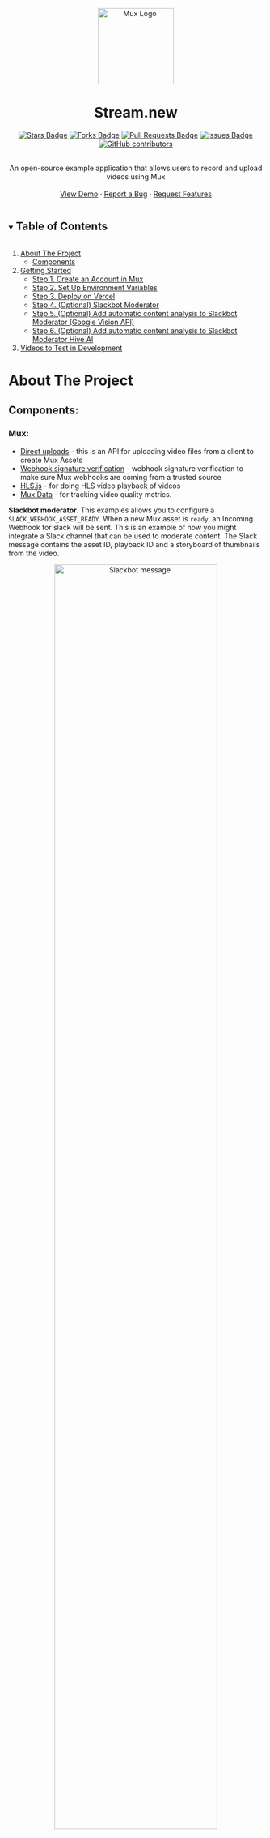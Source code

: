 <p align="center">
<a  href="https://github.com/muxinc/stream.new">
    <img src="images/mux_logo_color.png" alt="Mux Logo" height="150">
</a>
</p>
  <h1 align="center">Stream.new</h1>
<div align="center">
    <a href="https://github.com/muxinc/stream.new/stargazers"><img src="https://img.shields.io/github/stars/muxinc/stream.new" alt="Stars Badge"/></a>
    <a href="https://github.com/muxinc/stream.new/network/members"><img src="https://img.shields.io/github/forks/muxinc/stream.new" alt="Forks Badge"/></a>
    <a href="https://github.com/muxinc/stream.new/pulls"><img src="https://img.shields.io/github/issues-pr/muxinc/stream.new" alt="Pull Requests Badge"/></a>
    <a href="https://github.com/muxinc/stream.new/issues"><img src="https://img.shields.io/github/issues/muxinc/stream.new" alt="Issues Badge"/></a>
    <a href="https://github.com/muxinc/stream.new/graphs/contributors"><img alt="GitHub contributors" src="https://img.shields.io/github/contributors/muxinc/stream.new?color=2b9348"></a>
</div>
<br />
<p align="center">
    An open-source example application that allows users to record and upload videos using Mux
    <br />
    <br />
    <a href="https://stream.new/">View Demo</a>
    ·
    <a href="https://github.com/muxinc/stream.new/issues">Report a Bug</a>
    ·
    <a href="https://github.com/muxinc/stream.new/issues">Request Features</a>
</p>

<!-- TABLE OF CONTENTS -->
<details open="open">
  <summary><h2 style="display: inline-block">Table of Contents</h2></summary>
  <ol>
    <li>
      <a href="#about-the-project">About The Project</a>
      <ul>
        <li>
          <a href="#components">Components</a>
        </li>
      </ul>
    </li>
    <li>
      <a href="#getting-started">Getting Started</a>
      <ul>
        <li><a href="#step-1-create-an-account-in-mux">Step 1. Create an Account in Mux</a></li>
        <li><a href="#step-2-set-up-environment-variables">Step 2. Set Up Environment Variables</a></li>
        <li><a href="#step-3-deploy-on-vercel">Step 3. Deploy on Vercel</a></li>
        <li><a href="#step-4-optional-slackbot-moderator">Step 4. (Optional) Slackbot Moderator</a></li>
        <li><a
        href="#step-5-optional-add-automatic-content-analysis-to-slackbot-moderator-google-vision-api"
        >Step 5. (Optional) Add automatic content analysis to Slackbot Moderator (Google Vision API)</a></li>
        <li><a
        href="#step-6-optional-add-automatic-content-analysis-to-slackbot-moderator-hive-ai"
        >Step 6. (Optional) Add automatic content analysis to Slackbot Moderator Hive AI</a></li>
      </ul>
    </li>
    <li><a href="#videos-to-test-in-development">Videos to Test in Development</a></li>
  </ol>
</details>

<!-- ABOUT THE PROJECT -->

# About The Project

## Components:

### Mux:

- [Direct uploads](https://docs.mux.com/docs/direct-upload) - this is an API for uploading video files from a client to create Mux Assets
- [Webhook signature verification](https://docs.mux.com/docs/webhook-security) - webhook signature verification to make sure Mux webhooks are coming from a trusted source
- [HLS.js](https://github.com/video-dev/hls.js/) - for doing HLS video playback of videos
- [Mux Data](https://docs.mux.com/docs/data) - for tracking video quality metrics.

**Slackbot moderator**. This examples allows you to configure a `SLACK_WEBHOOK_ASSET_READY`. When a new Mux asset is `ready`, an Incoming Webhook for slack will be sent. This is an example of how you might integrate a Slack channel that can be used to moderate content. The Slack message contains the asset ID, playback ID and a storyboard of thumbnails from the video.

<div align="center">
  <img src="images/slackbot-moderator.png" width="80%" alt="Slackbot message"></img>
</div>

### NextJS:

- [SWR](https://swr.now.sh/) — dynamically changing the `refreshInterval` depending on if the client should be polling for updates or not
- [`/pages/api`](pages/api) routes — a couple endpoints for making authenticated requests to the Mux API.
- Dynamic routes using [`getStaticPaths` and `fallback: true`](https://nextjs.org/docs/basic-features/data-fetching#getstaticpaths-static-generation), as well as dynamic API routes.

This app was created with the [NextJS `with-mux-video` example](https://github.com/vercel/next.js/tree/canary/examples/with-mux-video) as a starting point.

<!-- GETTING STARTED -->

# Getting Started
## Step 1. Create an account in Mux

All you need to set this up is a [Mux account](https://mux.com). You can sign up for free and pricing is pay-as-you-go. There are no upfront charges, you get billed monthly only for what you use.

Without entering a credit card on your Mux account all videos are in “test mode” which means they are watermarked and clipped to 10 seconds. If you enter a credit card all limitations are lifted and you get \$20 of free credit. The free credit should be plenty for you to test out and play around with everything before you are charged.

## Step 2. Set up environment variables

Copy the `.env.local.example` file in this directory to `.env.local` (which will be ignored by Git):

```bash
cp .env.local.example .env.local
```

Then, go to the [settings page](https://dashboard.mux.com/settings/access-tokens) in your Mux dashboard, get a new **API Access Token** that allows for "Full Access" against Mux Video and set each variable in `.env.local`:

- `MUX_TOKEN_ID` should be the `TOKEN ID` of your new token
- `MUX_TOKEN_SECRET` should be `TOKEN SECRET`
- `MUX_WEBHOOK_SIGNATURE_SECRET` (optional) - the webhook signing secret if you set up webhooks (see below)
- `SLACK_WEBHOOK_ASSET_READY` (optional) - the slack webhook URL that will be used for the **Slackbot moderator** feature (see below)
- `SLACK_MODERATOR_PASSWORD` (optional) - this is the password when you want to take actions from the **Slackbot moderator** feature (see below)
- `NEXT_PUBLIC_MUX_ENV_KEY` (optional) - this is the mux environment key for Mux Data integration

## Step 3. Deploy on Vercel

You can deploy this app to the cloud with [Vercel](https://vercel.com/import?filter=next.js&utm_source=github&utm_medium=readme&utm_campaign=next-example) ([Documentation](https://nextjs.org/docs/deployment)).

To deploy on Vercel, you need to set the environment variables using [Vercel CLI](https://vercel.com/download) ([Documentation](https://vercel.com/docs/cli#commands/secrets)).

Install the [Vercel CLI](https://vercel.com/download), log in to your account from the CLI, and run the following commands to add the environment variables. Replace the values with the corresponding strings in `.env.local`:

```bash
vercel secrets add stream_new_token_id <MUX_TOKEN_ID>
vercel secrets add stream_new_token_secret <MUX_TOKEN_SECRET>
```

Then push the project to GitHub/GitLab/Bitbucket and [import to Vercel](https://vercel.com/import?filter=next.js&utm_source=github&utm_medium=readme&utm_campaign=next-example) to deploy.

## Step 4 (optional) Slackbot Moderator

<div align="center">
  <img src="images/slackbot-moderator.png" width="80%" alt="Slackbot message"></img>
</div>

This application uses a slackbot to send message to a slack channel every time a new asset is ready for playback. This requires a few steps for setup.

First, login to your Mux dashboard and in the left sidebar navigation find Settings > Webhooks. Create a new webhook and makes sure you are creating a webhook for the environment that matches the access token that you are using.

<div align="center">
  <img src="images/mux-webhook-create.png" width="80%" alt="Mux Webhook Create"></img>
</div>

For local development you may want to use a tool [like ngrok](https://ngrok.com/) to receive webhooks on localhost. The route for the webhook handler is `/api/webhooks/mux` (defined in this NextJS app under `./pages/api/webhooks/mux`).

Create a Slack 'Incoming Webhook'. Configure the channel you want to post to, the icon, etc.

<div align="center">
  <img src="images/incoming-webhook.png" width="80%" alt="Slack Incoming Webhook"></img>
</div>

When you're done with this, you should have a slack webhook URL that looks something like `https://hooks.slack.com/services/...`.

Set the optional environment variables either directly in the vercel UI or by updating `vercel.json` and setting them as secrets for your organization. The optional environment variables are:

- `MUX_WEBHOOK_SIGNATURE_SECRET` - This is a security mechanism that checks the webhook signature header when the request hits your server so that your server can verify that the webhook came from Mux. Read more about [webhook signature verification](https://docs.mux.com/docs/webhook-security). Note that in `./pages/api/webhooks/mux` the code will only verify the signature if you have set a signature secret variable, so this step is optional.
- `SLACK_WEBHOOK_ASSET_READY` - This is the `https://hooks.slack.com/services/....` URL when you created the Slack Incoming Webhook.
- `SLACK_MODERATOR_PASSWORD` - This is the password that will be used to authorize deleting assets from the slack moderator (The button with the red text "DELETE (cannot be undone)")
- `NEXT_PUBLIC_MUX_ENV_KEY` - This is the env key to use with [Mux Data](https://docs.mux.com/docs/data). Note this is different than your API key and this environment key can be found on your [environment page in the Mux dashboard](https://dashboard.mux.com/environments)
- `TELEMETRY_ENDPOINT` - This is an endpoint where instrumented telemetry data is sent. As of this update, the only place we collect/send telemetry data is around upload performance in order to test different configurations of [UpChunk](https://github.com/muxinc/upchunk), but there may be more in the future.

After all of this is set up the flow will be:

1. Asset is uploaded
1. Mux sends a webhook to your server (NextJS API function)
1. (optional) Your server verifies the webhook signature
1. If the webhook matches `video.asset.ready` then your server will post a message to your slack channel that has the Mux Asset ID, the Mux Playback ID, and a thumbnail of the video.

## Step 5 (optional) Add automatic content analysis to Slackbot Moderator (Google Vision API)

stream.new can automatically moderate content with the help of Google's [Cloud vision API](https://cloud.google.com/vision).

Follow these steps to help moderate uploaded content:

- `GOOGLE_APPLICATION_CREDENTIALS` - This is a base64 encoded JSON representation of your Google service account credentials. Follow instructions below.

1. First, you will need to set up a google developer account at [cloud.google.com](https://cloud.google.com/).
1. Create a project
1. Create a service account for your project and enable the "Cloud Vision API" for your project

Export a Google Service Account authentication file in JSON format. If you have a file that is like this:

`service_account.json`

```
{
  "type": "service_account",
  "project_id": "",
  "private_key_id": "",
  "private_key": "-----BEGIN PRIVATE KEY-----\",
  "client_email": "",
  "client_id": "",
  "auth_uri": "",
  "token_uri": "",
  "auth_provider_x509_cert_url": "",
  "client_x509_cert_url": ""
}
```

Get the base64 encoded string of this JSON file like so:

```
cat service-account.json | base64
```

^ This command will output one long string. This string is what you will use for the ENV var `GOOGLE_APPLICATION_CREDENTIALS`.

When the Slackbot Moderator message gets posted to slack, it will now include a "Moderation score (Google)" with 2 dimensions:

* `"adult"`
* `"suggestive"`
* `"violent"`

Each dimension will have a score from 1-5. You should interpret these scores in terms of likelihood that the video contains this type of content. This
is based on Google Vision's [Likelihood score](https://cloud.google.com/vision/docs/reference/rpc/google.cloud.vision.v1#google.cloud.vision.v1.Likelihood)

* `1`: very unlikely
* `2`: unlikely
* `3`: possible
* `4`: likely
* `5`: very likely



<div align="center">
  <img src="images/moderation-score-slack.png" width="80%" alt="Slackbot Moderation Message"></img>
</div>



## Step 6 (optional) Add automatic content analysis to Slackbot Moderator ([Hive AI](https://thehive.ai/))

stream.new can automatically moderate content with the help of [Hive AI](https://thehive.ai/).

Follow these steps to help moderate uploaded content:

- `HIVE_AI_KEY` - This is a base64 encoded JSON representation of your Google service account credentials. Follow instructions below.

1. First, you will need to set up an account at [thehive.ai](https://thehive.ai/).
1. Create a project
1. Get the API key for your prject

When the Slackbot Moderator message gets posted to slack, it will now include a section titled "Moderation score (hive)" with 2 dimensions:

* `"adult"`
* `"suggestive"`

Each dimension will have a score from 0-1 with a precision of 6 decimal places. These numbers come from the "Classification API" that Hive AI provides. [Details here](https://docs.thehive.ai/reference#classification).

<div align="center">
  <img src="images/moderation-score-slack.png" width="80%" alt="Slackbot Moderation Message"></img>
</div>



## Step 7 (optional) Process Mux webhooks asynchronously ([QStash](https://docs.upstash.com/qstash/))

stream.new can leverage [QStash](https://docs.upstash.com/qstash/) to process Mux webhooks asynchronously to address time-out issues. When stream.new receives a webhook from Mux, it will send the webhook data to QStash topic to be processed later. Data sent to QStash will be sent back to stream.new for the actual processing.

Follow these steps to set it up:

1. First, you will need to set up an account at [upstash.com](https://upstash.com/).
2. Navigate to QStash, create a topic under Topics tab
You need to enter webhook URL(s) where messages in topic will need to be sent
3. After setting up the topic, you will need to set following env vars:

- `QSTASH_TOKEN` - This is a token that will be used to send webhook data to QStash topic.
- `QSTASH_TOPIC` - Topic name to send webhook data to.
- `QSTASH_CURRENT_SIGNING_KEY` - Signing key to be used to verify the request from QStash.
- `QSTASH_NEXT_SIGNING_KEY` - Next signing key to be used to verify the request from QStash.

Once all environment variables set, stream.new will send webhook data to the QStash after verifying the request and then it will respond back to the Mux webhook request. You should be able to find the QStash message id in the console of your application. From QStash, it will send the webhook data back to stream.new for actual processing.

Read more about QStash [here](https://docs.upstash.com/qstash).

# Hidden playback features via query params:

- `time`: will start the video at a specific timestamp in seconds, for example `?time=10` will start at 10 seconds [like this](https://stream.new/v/XQDCNm01ZPyGg81GzK4mQfL7fxFoqP8uo?time=10)
- `color`: a hex value *without* the `#` character will theme the Mux Player with the primaryColor. It's important to omit the `#` for example `?color=f97316` [like this](https://stream.new/v/XQDCNm01ZPyGg81GzK4mQfL7fxFoqP8uo?color=f97316)

# Videos to test in development:

When developing, if you make any changes to the video player, make sure it works and looks good with videos of various dimensions:

Horizontal

- http://localhost:3000/v/Hi6we01h00uVvZc00GzvVXZW8C02Y8QC8OX7

Vertical

- http://localhost:3000/v/UNDUU7tU7vYt02CRMDTlZd1qKjvk41LN6yI5LbHgtxo8

Super vertical

- http://localhost:3000/v/seK501Bf00kyqSnGdMwQFi3lgqgdoS00qm5PAiV7Yjf2ew

Also be sure to check: Safari, Mobile Safari, Chrome, Firefox because they all behave a little differently.

